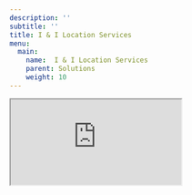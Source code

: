 ```yaml
---
description: ''
subtitle: ''
title: I & I Location Services
menu:
  main:
    name:  I & I Location Services
    parent: Solutions
    weight: 10
---
```

<iframe src="https://rhborden.com/i-and-i-location-services#main"></iframe>
